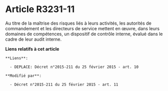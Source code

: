 # Article R3231-11

Au titre de la maîtrise des risques liés à leurs activités, les autorités de commandement et les directeurs de service
mettent en œuvre, dans leurs domaines de compétences, un dispositif de contrôle interne, évalué dans le cadre de leur audit
interne.

**Liens relatifs à cet article**

	**Liens**:

	  - DEPLACE: Décret n°2015-211 du 25 février 2015 - art. 10

	**Modifié par**:

	  - Décret n°2015-211 du 25 février 2015 - art. 11
